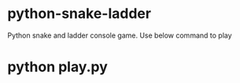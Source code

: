 # python-snake-ladder
Python snake and ladder console game. Use below command to play
# python play.py
